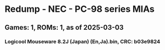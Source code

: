 # Redump - NEC - PC-98 series MIAs
## Games: 1, ROMs: 1, as of 2025-03-03

### Logicool Mouseware 8.2J (Japan) (En,Ja).bin, CRC: b03e9824

